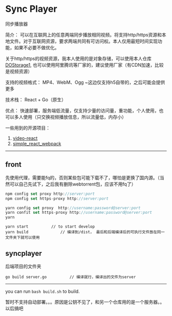 # Sync Player

同步播放器

简介： 可以在互联网上的任意两端同步播放相同视频。将支持http/https资源和本地文件。对于互联网资源，要求两端共同有可访问权。本人仅用最短时间实现功能，如果不必要不做优化。

关于http/https的视频资源，我本人使用的是对象存储，可以使用本人仓库[DOStorage1](https://github.com/GuoYuefei/DOStorage1), 也可以使用阿里腾讯等厂家的，建议使用厂家（有CDN加速，比较是视频资源）

支持的视频格式： MP4、WebM、Ogg			~这边仅支持h5自带的，之后可能会提供更多

技术栈： React + Go（原生）

优点： 快速部署，服务端低流量，仅支持少量的访问量，重功能，个人使用，也可以多人使用（只交换视频播放信息，所以流量低，内存小）

一些用到的开源项目：

1. [video-react](https://github.com/video-react/video-react)
2. [simple_react_webpack](https://github.com/GuoYuefei/simple_react_webpack)

-----

## front

先使用代理，需要能fq的，否则某些包可能下载不了，哪怕是更换了国内源。（当然可以自己先试下，之后我有删除webtorrent包，应该不用fq了）

```javascript
npm config set proxy http://server:port
npm config set https-proxy http://server:port

yarn config set proxy  http://username:password@server:port
yarn confit set https-proxy http://username:password@server:port
yarn
```

```
yarn start			// to start develop
yarn build				// 编译到/dist， 最后和后端编译后的可执行文件放在同一文件夹下就可以使用
```

## syncplayer

后端项目的文件夹

```
go build server.go			// 编译就行，编译出的文件为server
```

----

you can run <code>bash build.sh</code> to build.

暂时不支持自动部署。。。原因是公钥不见了，和另一个仓库用的是一个服务器。。以后搞吧